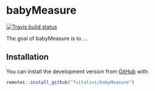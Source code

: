 
<!-- README.md is generated from README.Rmd. Please edit that file -->

# babyMeasure

<!-- badges: start -->

[![Travis build
status](https://travis-ci.com/fvitalini/babyMeasure.svg?branch=master)](https://travis-ci.com/fvitalini/babyMeasure)
<!-- badges: end -->

The goal of babyMeasure is to …

## Installation

You can install the development version from
[GitHub](https://github.com/) with:

``` r
remotes::install_github("fvitalini/babyMeasure")
```
